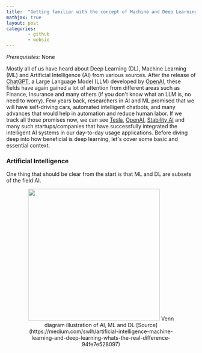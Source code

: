 ```yaml
---
title:  "Getting familiar with the concept of Machine and Deep Learning"
mathjax: true
layout: post
categories:
        - github
        - websie
---
```

*Prerequisites:* None

Mostly all of us have heard about Deep Learning (DL), Machine Learning (ML) and Artificial Intelligence (AI) from various sources. After the release of [ChatGPT](https://openai.com/blog/chatgpt), a Large Language Model (LLM) developed by [OpenAI], these fields have again gained a lot of attention from different areas such as Finance, Insurance and many others (if you don't know what an LLM is, no need to worry). Few years back, researchers in AI and ML promised that we will have self-driving cars, automated intelligent chatbots, and many advances that would help in automation and reduce human labor. If we track all those promises now, we can see [Tesla], [OpenAI], [Stability AI] and many such startups/companies that have successfully integrated the intelligent AI systems in our day-to-day usage applications. Before diving deep into how beneficial is deep learning, let's cover some basic and essential context. 

### Artificial Intelligence 
One thing that should be clear from the start is that ML and DL are subsets of the field AI. 
<div style="text-align: center">
<figure>
        <img src="https://github.com/niklasbuschmann/contrast/assets/98472023/b38aa3da-6173-4044-a7c2-b520dff3031c" height=350 width=350>
        Venn diagram illustration of AI, ML and DL [Source](https://medium.com/swlh/artificial-intelligence-machine-learning-and-deep-learning-whats-the-real-difference-94fe7e528097)
</figure>
</div>

[OpenAI]: https://openai.com/
[Tesla]: https://www.tesla.com/
[Stability AI]: https://stability.ai/

